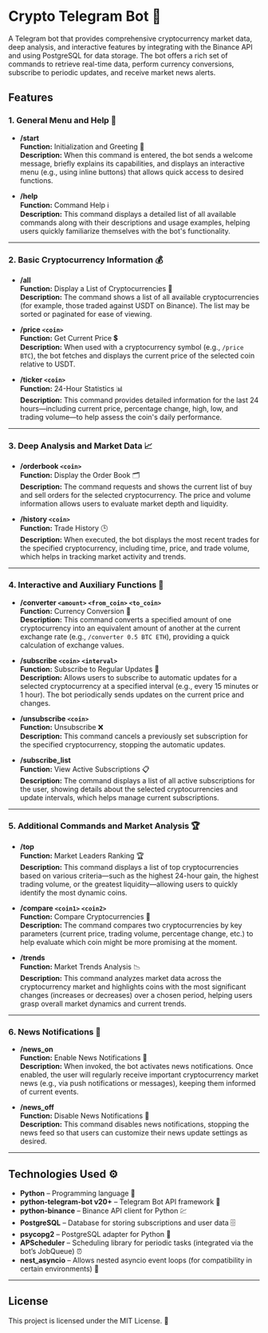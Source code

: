 # Crypto Telegram Bot 🚀

A Telegram bot that provides comprehensive cryptocurrency market data, deep analysis, and interactive features by integrating with the Binance API and using PostgreSQL for data storage. The bot offers a rich set of commands to retrieve real-time data, perform currency conversions, subscribe to periodic updates, and receive market news alerts.

## Features

### 1. General Menu and Help 🤖

- **/start**  
  **Function:** Initialization and Greeting 👋  
  **Description:** When this command is entered, the bot sends a welcome message, briefly explains its capabilities, and displays an interactive menu (e.g., using inline buttons) that allows quick access to desired functions.

- **/help**  
  **Function:** Command Help ℹ️  
  **Description:** This command displays a detailed list of all available commands along with their descriptions and usage examples, helping users quickly familiarize themselves with the bot's functionality.

---

### 2. Basic Cryptocurrency Information 💰

- **/all**  
  **Function:** Display a List of Cryptocurrencies 📜  
  **Description:** The command shows a list of all available cryptocurrencies (for example, those traded against USDT on Binance). The list may be sorted or paginated for ease of viewing.

- **/price `<coin>`**  
  **Function:** Get Current Price 💲  
  **Description:** When used with a cryptocurrency symbol (e.g., `/price BTC`), the bot fetches and displays the current price of the selected coin relative to USDT.

- **/ticker `<coin>`**  
  **Function:** 24-Hour Statistics 📊  
  **Description:** This command provides detailed information for the last 24 hours—including current price, percentage change, high, low, and trading volume—to help assess the coin's daily performance.

---

### 3. Deep Analysis and Market Data 📈

- **/orderbook `<coin>`**  
  **Function:** Display the Order Book 🗂  
  **Description:** The command requests and shows the current list of buy and sell orders for the selected cryptocurrency. The price and volume information allows users to evaluate market depth and liquidity.

- **/history `<coin>`**  
  **Function:** Trade History 🕒  
  **Description:** When executed, the bot displays the most recent trades for the specified cryptocurrency, including time, price, and trade volume, which helps in tracking market activity and trends.

---

### 4. Interactive and Auxiliary Functions 🔄

- **/converter `<amount>` `<from_coin>` `<to_coin>`**  
  **Function:** Currency Conversion 🔄  
  **Description:** This command converts a specified amount of one cryptocurrency into an equivalent amount of another at the current exchange rate (e.g., `/converter 0.5 BTC ETH`), providing a quick calculation of exchange values.

- **/subscribe `<coin>` `<interval>`**  
  **Function:** Subscribe to Regular Updates 🔔  
  **Description:** Allows users to subscribe to automatic updates for a selected cryptocurrency at a specified interval (e.g., every 15 minutes or 1 hour). The bot periodically sends updates on the current price and changes.

- **/unsubscribe `<coin>`**  
  **Function:** Unsubscribe ❌  
  **Description:** This command cancels a previously set subscription for the specified cryptocurrency, stopping the automatic updates.

- **/subscribe_list**  
  **Function:** View Active Subscriptions 📋  
  **Description:** The command displays a list of all active subscriptions for the user, showing details about the selected cryptocurrencies and update intervals, which helps manage current subscriptions.

---

### 5. Additional Commands and Market Analysis 🏆

- **/top**  
  **Function:** Market Leaders Ranking 🏆  
  **Description:** This command displays a list of top cryptocurrencies based on various criteria—such as the highest 24-hour gain, the highest trading volume, or the greatest liquidity—allowing users to quickly identify the most dynamic coins.

- **/compare `<coin1>` `<coin2>`**  
  **Function:** Compare Cryptocurrencies 🤝  
  **Description:** The command compares two cryptocurrencies by key parameters (current price, trading volume, percentage change, etc.) to help evaluate which coin might be more promising at the moment.

- **/trends**  
  **Function:** Market Trends Analysis 📉  
  **Description:** This command analyzes market data across the cryptocurrency market and highlights coins with the most significant changes (increases or decreases) over a chosen period, helping users grasp overall market dynamics and current trends.

---

### 6. News Notifications 📰

- **/news_on**  
  **Function:** Enable News Notifications 📰  
  **Description:** When invoked, the bot activates news notifications. Once enabled, the user will regularly receive important cryptocurrency market news (e.g., via push notifications or messages), keeping them informed of current events.

- **/news_off**  
  **Function:** Disable News Notifications 🚫  
  **Description:** This command disables news notifications, stopping the news feed so that users can customize their news update settings as desired.

---

## Technologies Used ⚙️

- **Python** – Programming language 🐍  
- **python-telegram-bot v20+** – Telegram Bot API framework 🤖  
- **python-binance** – Binance API client for Python 💹  
- **PostgreSQL** – Database for storing subscriptions and user data 🗄  
- **psycopg2** – PostgreSQL adapter for Python 🐘  
- **APScheduler** – Scheduling library for periodic tasks (integrated via the bot’s JobQueue) ⏰  
- **nest_asyncio** – Allows nested asyncio event loops (for compatibility in certain environments) 🔄  

---

## License

This project is licensed under the MIT License. 📄
